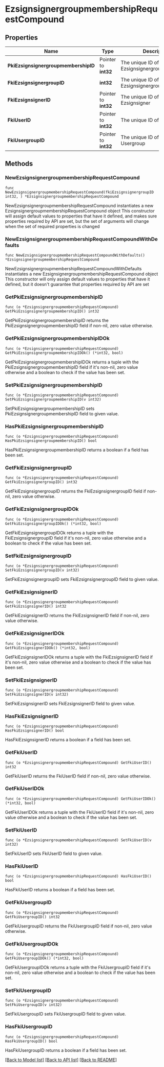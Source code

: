# EzsignsignergroupmembershipRequestCompound

## Properties

Name | Type | Description | Notes
------------ | ------------- | ------------- | -------------
**PkiEzsignsignergroupmembershipID** | Pointer to **int32** | The unique ID of the Ezsignsignergroupmembership | [optional] 
**FkiEzsignsignergroupID** | **int32** | The unique ID of the Ezsignsignergroup | 
**FkiEzsignsignerID** | Pointer to **int32** | The unique ID of the Ezsignsigner | [optional] 
**FkiUserID** | Pointer to **int32** | The unique ID of the User | [optional] 
**FkiUsergroupID** | Pointer to **int32** | The unique ID of the Usergroup | [optional] 

## Methods

### NewEzsignsignergroupmembershipRequestCompound

`func NewEzsignsignergroupmembershipRequestCompound(fkiEzsignsignergroupID int32, ) *EzsignsignergroupmembershipRequestCompound`

NewEzsignsignergroupmembershipRequestCompound instantiates a new EzsignsignergroupmembershipRequestCompound object
This constructor will assign default values to properties that have it defined,
and makes sure properties required by API are set, but the set of arguments
will change when the set of required properties is changed

### NewEzsignsignergroupmembershipRequestCompoundWithDefaults

`func NewEzsignsignergroupmembershipRequestCompoundWithDefaults() *EzsignsignergroupmembershipRequestCompound`

NewEzsignsignergroupmembershipRequestCompoundWithDefaults instantiates a new EzsignsignergroupmembershipRequestCompound object
This constructor will only assign default values to properties that have it defined,
but it doesn't guarantee that properties required by API are set

### GetPkiEzsignsignergroupmembershipID

`func (o *EzsignsignergroupmembershipRequestCompound) GetPkiEzsignsignergroupmembershipID() int32`

GetPkiEzsignsignergroupmembershipID returns the PkiEzsignsignergroupmembershipID field if non-nil, zero value otherwise.

### GetPkiEzsignsignergroupmembershipIDOk

`func (o *EzsignsignergroupmembershipRequestCompound) GetPkiEzsignsignergroupmembershipIDOk() (*int32, bool)`

GetPkiEzsignsignergroupmembershipIDOk returns a tuple with the PkiEzsignsignergroupmembershipID field if it's non-nil, zero value otherwise
and a boolean to check if the value has been set.

### SetPkiEzsignsignergroupmembershipID

`func (o *EzsignsignergroupmembershipRequestCompound) SetPkiEzsignsignergroupmembershipID(v int32)`

SetPkiEzsignsignergroupmembershipID sets PkiEzsignsignergroupmembershipID field to given value.

### HasPkiEzsignsignergroupmembershipID

`func (o *EzsignsignergroupmembershipRequestCompound) HasPkiEzsignsignergroupmembershipID() bool`

HasPkiEzsignsignergroupmembershipID returns a boolean if a field has been set.

### GetFkiEzsignsignergroupID

`func (o *EzsignsignergroupmembershipRequestCompound) GetFkiEzsignsignergroupID() int32`

GetFkiEzsignsignergroupID returns the FkiEzsignsignergroupID field if non-nil, zero value otherwise.

### GetFkiEzsignsignergroupIDOk

`func (o *EzsignsignergroupmembershipRequestCompound) GetFkiEzsignsignergroupIDOk() (*int32, bool)`

GetFkiEzsignsignergroupIDOk returns a tuple with the FkiEzsignsignergroupID field if it's non-nil, zero value otherwise
and a boolean to check if the value has been set.

### SetFkiEzsignsignergroupID

`func (o *EzsignsignergroupmembershipRequestCompound) SetFkiEzsignsignergroupID(v int32)`

SetFkiEzsignsignergroupID sets FkiEzsignsignergroupID field to given value.


### GetFkiEzsignsignerID

`func (o *EzsignsignergroupmembershipRequestCompound) GetFkiEzsignsignerID() int32`

GetFkiEzsignsignerID returns the FkiEzsignsignerID field if non-nil, zero value otherwise.

### GetFkiEzsignsignerIDOk

`func (o *EzsignsignergroupmembershipRequestCompound) GetFkiEzsignsignerIDOk() (*int32, bool)`

GetFkiEzsignsignerIDOk returns a tuple with the FkiEzsignsignerID field if it's non-nil, zero value otherwise
and a boolean to check if the value has been set.

### SetFkiEzsignsignerID

`func (o *EzsignsignergroupmembershipRequestCompound) SetFkiEzsignsignerID(v int32)`

SetFkiEzsignsignerID sets FkiEzsignsignerID field to given value.

### HasFkiEzsignsignerID

`func (o *EzsignsignergroupmembershipRequestCompound) HasFkiEzsignsignerID() bool`

HasFkiEzsignsignerID returns a boolean if a field has been set.

### GetFkiUserID

`func (o *EzsignsignergroupmembershipRequestCompound) GetFkiUserID() int32`

GetFkiUserID returns the FkiUserID field if non-nil, zero value otherwise.

### GetFkiUserIDOk

`func (o *EzsignsignergroupmembershipRequestCompound) GetFkiUserIDOk() (*int32, bool)`

GetFkiUserIDOk returns a tuple with the FkiUserID field if it's non-nil, zero value otherwise
and a boolean to check if the value has been set.

### SetFkiUserID

`func (o *EzsignsignergroupmembershipRequestCompound) SetFkiUserID(v int32)`

SetFkiUserID sets FkiUserID field to given value.

### HasFkiUserID

`func (o *EzsignsignergroupmembershipRequestCompound) HasFkiUserID() bool`

HasFkiUserID returns a boolean if a field has been set.

### GetFkiUsergroupID

`func (o *EzsignsignergroupmembershipRequestCompound) GetFkiUsergroupID() int32`

GetFkiUsergroupID returns the FkiUsergroupID field if non-nil, zero value otherwise.

### GetFkiUsergroupIDOk

`func (o *EzsignsignergroupmembershipRequestCompound) GetFkiUsergroupIDOk() (*int32, bool)`

GetFkiUsergroupIDOk returns a tuple with the FkiUsergroupID field if it's non-nil, zero value otherwise
and a boolean to check if the value has been set.

### SetFkiUsergroupID

`func (o *EzsignsignergroupmembershipRequestCompound) SetFkiUsergroupID(v int32)`

SetFkiUsergroupID sets FkiUsergroupID field to given value.

### HasFkiUsergroupID

`func (o *EzsignsignergroupmembershipRequestCompound) HasFkiUsergroupID() bool`

HasFkiUsergroupID returns a boolean if a field has been set.


[[Back to Model list]](../README.md#documentation-for-models) [[Back to API list]](../README.md#documentation-for-api-endpoints) [[Back to README]](../README.md)


